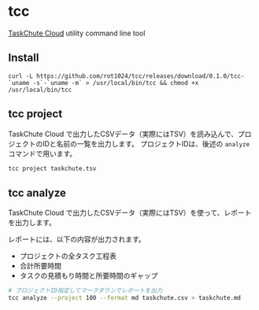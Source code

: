 # tcc

[TaskChute Cloud](https://taskchute.cloud) utility command line tool

## Install

```
curl -L https://github.com/rot1024/tcc/releases/download/0.1.0/tcc-`uname -s`-`uname -m` > /usr/local/bin/tcc && chmod +x /usr/local/bin/tcc
```

## tcc project

TaskChute Cloud で出力したCSVデータ（実際にはTSV）を読み込んで、プロジェクトのIDと名前の一覧を出力します。
プロジェクトIDは、後述の `analyze` コマンドで用います。

```sh
tcc project taskchute.tsv
```

## tcc analyze

TaskChute Cloud で出力したCSVデータ（実際にはTSV）を使って、レポートを出力します。

レポートには、以下の内容が出力されます。

- プロジェクトの全タスク工程表
- 合計所要時間
- タスクの見積もり時間と所要時間のギャップ

```sh
# プロジェクトID指定してマークダウンでレポートを出力
tcc analyze --project 100 --format md taskchute.csv > taskchute.md
```
